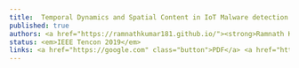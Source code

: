 ```yaml
---
title: 	Temporal Dynamics and Spatial Content in IoT Malware detection
published: true
authors: <a href="https://ramnathkumar181.github.io/"><strong>Ramnath Kumar</strong></a> and <a href="https://universe.bits-pilani.ac.in/hyderabad/geethakumari/Profile">G Geethakumari</a>.
status: <em>IEEE Tencon 2019</em>
links: <a href="https://google.com" class="button">PDF</a> <a href="https://google.com" class="button">Code</a>
---
```


